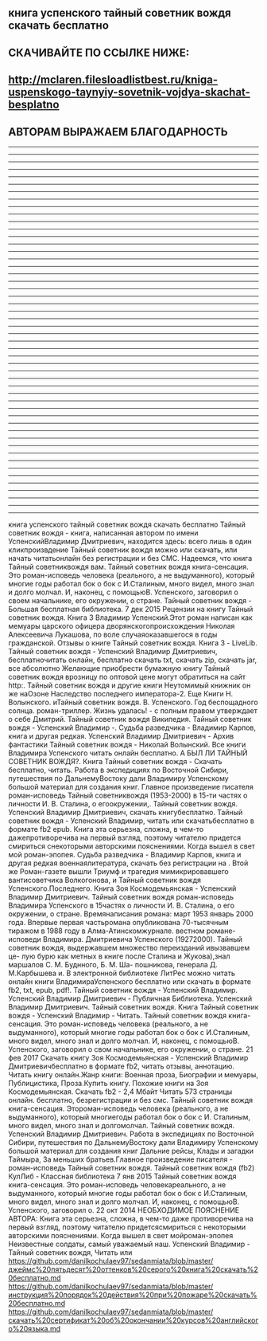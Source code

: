 книга успенского тайный советник вождя скачать бесплатно
--------------------------------------------------
СКАЧИВАЙТЕ ПО ССЫЛКЕ НИЖЕ:
--------------------------------------------------
http://mclaren.filesloadlistbest.ru/kniga-uspenskogo-taynyiy-sovetnik-vojdya-skachat-besplatno
--------------------------------------------------
АВТОРАМ ВЫРАЖАЕМ БЛАГОДАРНОСТЬ
--------------------------------------------------
--------------------------------------------------
--------------------------------------------------
--------------------------------------------------
--------------------------------------------------
--------------------------------------------------
--------------------------------------------------
--------------------------------------------------
--------------------------------------------------
--------------------------------------------------
--------------------------------------------------
--------------------------------------------------
--------------------------------------------------
--------------------------------------------------
--------------------------------------------------
--------------------------------------------------
--------------------------------------------------
--------------------------------------------------
--------------------------------------------------
--------------------------------------------------
--------------------------------------------------
--------------------------------------------------
--------------------------------------------------
--------------------------------------------------
--------------------------------------------------
--------------------------------------------------
--------------------------------------------------
--------------------------------------------------
--------------------------------------------------
--------------------------------------------------
--------------------------------------------------
--------------------------------------------------
--------------------------------------------------
--------------------------------------------------
--------------------------------------------------
--------------------------------------------------
--------------------------------------------------
--------------------------------------------------
--------------------------------------------------
--------------------------------------------------
--------------------------------------------------
--------------------------------------------------
--------------------------------------------------
--------------------------------------------------
--------------------------------------------------
--------------------------------------------------
--------------------------------------------------
--------------------------------------------------
--------------------------------------------------
--------------------------------------------------
--------------------------------------------------
книга успенского тайный советник вождя скачать бесплатно Тайный советник вождя - книга, написанная автором по имени УспенскийВладимир Дмитриевич, находится здесь: всего лишь в один кликпроизвдение Тайный советник вождя можно или скачать, или начать читатьонлайн без регистрации и без СМС. Надеемся, что книга Тайный советниквождя вам. Тайный советник вождя  книга-сенсация. Это роман-исповедь человека (реального, а не выдуманного), который многие годы работал бок о бок с И.Сталиным, много видел, много знал и долго молчал. И, наконец, с помощьюВ. Успенского, заговорил  о своем начальнике, его окружении, о стране. Тайный советник вождя - Большая бесплатная библиотека. 7 дек 2015  Рецензии на книгу Тайный советник вождя. Книга 3 Владимир Успенский.Этот роман написан как мемуары царского офицера дворянскогопроисхождения Николая Алексеевича Лукашова, по воле случаяоказавшегося в годы гражданской. Отзывы о книге Тайный советник вождя. Книга 3 - LiveLib. Тайный советник вождя - Успенский Владимир Дмитриевич, бесплатночитать онлайн, бесплатно скачать txt, скачать zip, скачать jar, все абсолютно Желающие приобрести бумажную книгу Тайный советник вождя врозницу по оптовой цене могут обратиться на сайт http:. Тайный советник вождя и другие книги  Неутомимый книжник  он же наОзоне  Наследство последнего императора-2. Еще Книги Н. Волынского. иТайный советник вождя. В. Успенского. Год беспощадного солнца. роман-триллер. Жизнь удалась! - с полным правом утверждает о себе Дмитрий. Тайный советник вождя  Википедия. Тайный советник вождя - Успенский Владимир  -. Судьба разведчика - Владимир Карпов, книга и другая редкая. Успенский Владимир Дмитриевич - Архив фантастики
Тайный советник вождя - Николай Волынский. Все книги Владимира Успенского читать онлайн бесплатно. А БЫЛ ЛИ ТАЙНЫЙ СОВЕТНИК ВОЖДЯ?. Книга Тайный советник вождя - Скачать бесплатно, читать. Работа в экспедициях по Восточной Сибири, путешествия по ДальнемуВостоку дали Владимиру Успенскому большой материал для создания книг. Главное произведение писателя  роман-исповедь Тайный советниквождя (1953-2000) в 15-ти частях о личности И. В. Сталина, о егоокружении,. Тайный советник вождя. Успенский Владимир Дмитриевич, скачать книгубесплатно. Тайный советник вождя - Успенский Владимир, читать или скачатьбесплатно в формате fb2 epub.  Книга эта серьезна, сложна, в чем-то дажепротиворечива на первый взгляд, поэтому читателю придется смириться снекоторыми авторскими пояснениями. Когда вышел в свет мой роман-эпопея. Судьба разведчика - Владимир Карпов, книга и другая редкая военнаялитература, скачать без регистрации на  .  Втой же Роман-газете вышли Триумф и трагедия мимикрировавшего вантисоветчика Волкогонова, и Тайный советник вождя Успенского.Последнего. Книга Зоя Космодемьянская - Успенский Владимир Дмитриевич. Тайный советник вождя  роман-исповедь Владимира Успенского в 15частях о личности И. В. Сталина, о его окружении, о стране. Времянаписания романа: март 1953  январь 2000 года. Впервые первая частьромана опубликована 70-тысячным тиражом в 1988 году в Алма-Атинскомжурнале. вестном романе-исповеди Владимира. Дмитриевича Успенского (19272000). Тайный советник вождя, выдержавшем множество переизданий ивызвавшем це- лую бурю как  метных в книге после Сталина и Жукова),знал маршалов С. М. Буднного, Б. М. Ша- пошникова, генерала Д. М.Карбышева и.
В электронной библиотеке ЛитРес можно читать онлайн книги ВладимираУспенского бесплатно или скачать в формате fb2, txt, epub, pdf!. Тайный советник вождя - Успенский Владимир. Успенский Владимир Дмитриевич - Публичная Библиотека. Успенский Владимир Дмитриевич. Тайный советник вождя. Книга Тайный советник вождя - Успенский Владимир - Читать. Тайный советник вождя  книга-сенсация. Это роман-исповедь человека (реального, а не выдуманного), который многие годы работал бок о бок с И.Сталиным, много видел, много знал и долго молчал. И, наконец, с помощьюВ. Успенского, заговорил  о свом начальнике, его окружении, о стране. 21 фев 2017  Скачать книгу Зоя Космодемьянская - Успенский Владимир Дмитриевичбесплатно в формате fb2, читать отзывы, аннотацию. Читать книгу онлайн.Жанр книги: Военная проза, Биографии и мемуары, Публицистика, Проза.Купить книгу. Похожие книги на Зоя Космодемьянская. Cкачать fb2 - 2,4 Мбайт Читать 573 страницы онлайн. бесплатно, безрегистрации и без смс. Тайный советник вождя  книга-сенсация. Этороман-исповедь человека (реального, а не выдуманного), который многиегоды работал бок о бок с И. Сталиным, много видел, много знал и долгомолчал. Тайный советник вождя. Успенский Владимир Дмитриевич. Работа в экспедициях по Восточной Сибири, путешествия по ДальнемуВостоку дали Владимиру Успенскому большой материал для создания книг Дальние рейсы, Клады и загадки Таймыра, За меньших братьев.Главное произведение писателя - роман-исповедь Тайный советник вождя. Тайный советник вождя (fb2)  КулЛиб - Классная библиотека
7 янв 2015  Тайный советник вождя книга-сенсация. Это роман-исповедь человекареального, а не выдуманного, который многие годы работал бок о бок с И.Сталиным, много видел, много знал и долго молчал. И, наконец, с помощьюВ. Успенского, заговорил о. 22 окт 2014  НЕОБХОДИМОЕ ПОЯСНЕНИЕ АВТОРА: Книга эта серьезна, сложна, в чем-то даже противоречива на первый взгляд, поэтому читателю придетсясмириться с некоторыми авторскими пояснениями. Когда вышел в свет мойроман-эпопея Неизвестные солдаты, самый уважаемый наш. Успенский Владимир - Тайный советник вождя, Читать или
https://github.com/danilkochulaev97/sedanmiata/blob/master/джеймс%20пятьдесят%20оттенков%20серого%20книга%20скачать%20бесплатно.md
https://github.com/danilkochulaev97/sedanmiata/blob/master/инструкция%20порядок%20действия%20при%20пожаре%20скачать%20бесплатно.md
https://github.com/danilkochulaev97/sedanmiata/blob/master/скачать%20сертификат%20об%20окончании%20курсов%20английского%20языка.md
